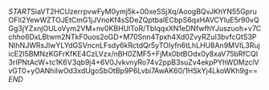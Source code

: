 $START$SiaVT2HCUzerrpvwFyM0ymj5k+00xeSSjXq/AoogBQvJKhYN55GpruOFIi2YewWZTOJEtCmG1jJVnoKf4sSDeZQptbaIECbpS6qxHAVCYIuE5r90vQGg3jYZxnjOULoVym2VM+nv0KBHUlToR/TblqqxXN1eDNfwfhYJuszuoh+v7Cchho6DxLBtwm2NTkF0uos2oGD+M70Snn4Tpxh4Xd0ZvyRZuI3bvfcGtS3PNIhNJWRsJlwYLYdGSVncnLFsdy6kRctdQr5yTOIyfn6tLhLHU8An9MVIL3RujicE2I5BMNzKGFrKfKE4CzLVzx/nBH0ZMF5+FjMx0btBOdx0y8xaV75bRfCQI3rIPNtAcW+tc1K6V3qb9j4+6V0JvkvnyRo74v2ppB3suZv4ekpPYhWDMzclVvGT0+yOANhilwOd3xdUgoSbOtBp9P6Lvbi7AwAK60/1HSkYj4LkoWKh9g==$END$
